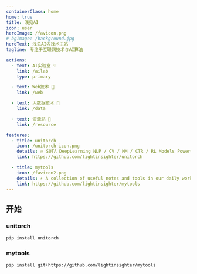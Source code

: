 ```yaml
---
containerClass: home
home: true
title: 浅见AI
icon: user
heroImage: /favicon.png
# bgImage: /background.jpg
heroText: 浅见AIの技术主站
tagline: 专注于互联网技术与AI算法

actions:
  - text: AI实验室 💡
    link: /ailab
    type: primary

  - text: Web技术 📖
    link: /web

  - text: 大数据技术 📖
    link: /data

  - text: 资源站 🎉
    link: /resource

features:
  - title: unitorch
    icon: /unitorch-icon.png
    details: 🔥 SOTA DeepLearning NLP / CV / MM / CTR / RL Models Powered By PyTorch.
    link: https://github.com/lightinsighter/unitorch

  - title: mytools
    icon: /favicon2.png
    details: ⚡ A collection of useful notes and tools in our daily work and personal life.
    link: https://github.com/lightinsighter/mytools
---
```


## 开始

### unitorch

```bash
pip install unitorch
```

### mytools

```bash
pip install git+https://github.com/lightinsighter/mytools
```
